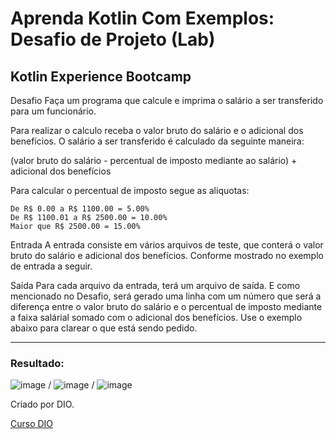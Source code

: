 # Aprenda Kotlin Com Exemplos: Desafio de Projeto (Lab)

## Kotlin Experience Bootcamp

Desafio
Faça um programa que calcule e imprima o salário a ser transferido para um funcionário.

Para realizar o calculo receba o valor bruto do salário e o adicional dos benefícios.
O salário a ser transferido é calculado da seguinte maneira: 

(valor bruto do salário - percentual de imposto mediante ao salário) + adicional dos benefícios

Para calcular o percentual de imposto segue as aliquotas:

    De R$ 0.00 a R$ 1100.00 = 5.00%
    De R$ 1100.01 a R$ 2500.00 = 10.00%
    Maior que R$ 2500.00 = 15.00%

Entrada
A entrada consiste em vários arquivos de teste, que conterá o valor bruto do salário e adicional dos benefícios. Conforme mostrado no exemplo de entrada a seguir.

Saída
Para cada arquivo da entrada, terá um arquivo de saída. E como mencionado no Desafio, será gerado uma linha com um número que será a diferença entre o valor bruto do salário e o percentual de imposto mediante a faixa salárial somado com o adicional dos benefícios. Use o exemplo abaixo para clarear o que está sendo pedido.

*****************************************
### Resultado:

![image](https://user-images.githubusercontent.com/92825608/209444853-0afb5105-6263-4d34-9d53-4ee2fbc7adef.png) / ![image](https://user-images.githubusercontent.com/92825608/209444864-07690049-03a4-44ce-9aa4-a53d0a5b83d9.png) / ![image](https://user-images.githubusercontent.com/92825608/209444883-1d8366f2-fed0-415d-8937-605822ce2231.png)










Criado por DIO.

[Curso DIO](https://web.dio.me/track/kotlin-experience)



